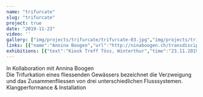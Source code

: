 ```yaml
---
name: "trifurcate"
slug: "trifurcate"
project: true
date: "2019-11-23"
video: ''
gallery: ["img/projects/trifurcate/trifurcate-03.jpg","img/projects/trifurcate/trifurcate-06.jpg","img/projects/trifurcate/trifurcate-01.jpg","img/projects/trifurcate/trifurcate-04.jpg","img/projects/trifurcate/trifurcate-05.jpg","img/projects/trifurcate/trifurcate-02.jpg"]
links: [{"name":"Annina Boogen","url":"http://ninaboogen.ch/transdisciplinarity.html"}]
exhibitions: [{"text":"Kiosk Treff Töss, Winterthur","time":"23.11.2019","link":"https://www.facebook.com/events/2275704542557166/"},{"text":"Lange Nacht der zeitgenössischen Musik, Toni-Areal, Zürich","time":"13.12.2019","link":"https://www.facebook.com/events/438589040133730/"},{"text":"Kraftfeld, Winterthur","time":"30.10.2022","link":"https://www.kraftfeld.ch/de/museum/was-alles-war-seit-herbst-2022/2022/540/time-machines-presents-trifurcate-live-winti-omega-attraktor-live-winti.html"}]
---
```

In Kollaboration mit Annina Boogen  
Die Trifurkation eines fliessenden Gewässers bezeichnet die Verzweigung und das Zusammenfliessen von drei unterschiedlichen Flusssystemen.  
Klangperformance & Installation  